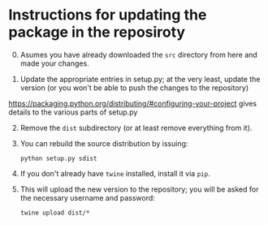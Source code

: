 # Instructions for updating the package in the reposiroty

0. Asumes you have already downloaded the `src` directory from here and made your changes.

1. Update the appropriate entries in setup.py; at the very least, update the version (or you won't be able to push the changes to the repository)

https://packaging.python.org/distributing/#configuring-your-project gives details to the various parts of setup.py

2. Remove the `dist` subdirectory (or at least remove everything from it).

3. You can rebuild the source distribution by issuing:

    `python setup.py sdist`
    
3. If you don't already have `twine` installed, install it via `pip`.

4. This will upload the new version to the repository; you will be asked for the necessary username and password:

    `twine upload dist/*`
